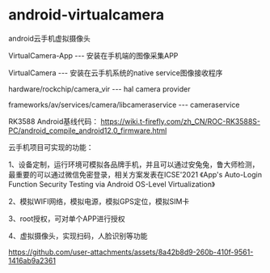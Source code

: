 # android-virtualcamera
android云手机虚拟摄像头

VirtualCamera-App --- 安装在手机端的图像采集APP

VirtualCamera --- 安装在云手机系统的native service图像接收程序

hardware/rockchip/camera_vir --- hal camera provider

frameworks/av/services/camera/libcameraservice --- cameraservice

RK3588 Android基线代码：
https://wiki.t-firefly.com/zh_CN/ROC-RK3588S-PC/android_compile_android12.0_firmware.html

云手机项目可实现的功能：

1、设备定制，运行环境可模拟各品牌手机，并且可以通过安兔兔，鲁大师检测，最重要的可以通过微信免密登录，相关方案发表在ICSE'2021 《App's Auto-Login Function Security Testing via Android OS-Level Virtualization》

2、模拟WIFI网络，模拟电源，模拟GPS定位，模拟SIM卡

3、root授权，可对单个APP进行授权

4、虚拟摄像头，实现扫码，人脸识别等功能

https://github.com/user-attachments/assets/8a42b8d9-260b-410f-9561-1416ab9a2361

